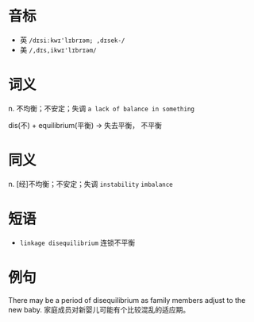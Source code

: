 # 音标

- 英 `/dɪsiːkwɪ'lɪbrɪəm; ,dɪsek-/`
- 美 `/,dɪs,ikwɪ'lɪbrɪəm/`

# 词义

n. 不均衡；不安定；失调
`a lack of balance in something`



dis(不) + equilibrium(平衡) → 失去平衡， 不平衡

# 同义

n. [经]不均衡；不安定；失调
`instability` `imbalance`

# 短语

- `linkage disequilibrium` 连锁不平衡

# 例句

There may be a period of disequilibrium as family members adjust to the new baby.
家庭成员对新婴儿可能有个比较混乱的适应期。



